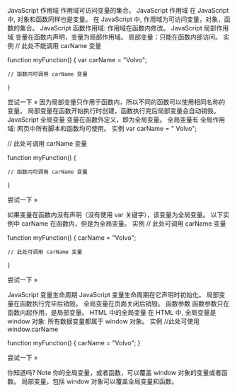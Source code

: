 JavaScript 作用域
作用域可访问变量的集合。
JavaScript 作用域
在 JavaScript 中, 对象和函数同样也是变量。
在 JavaScript 中, 作用域为可访问变量，对象，函数的集合。
JavaScript 函数作用域: 作用域在函数内修改。
JavaScript 局部作用域
变量在函数内声明，变量为局部作用域。
局部变量：只能在函数内部访问。
实例
// 此处不能调用 carName 变量

function myFunction() {
    var carName = "Volvo";

    // 函数内可调用 carName 变量

}

尝试一下 »
因为局部变量只作用于函数内，所以不同的函数可以使用相同名称的变量。
局部变量在函数开始执行时创建，函数执行完后局部变量会自动销毁。
JavaScript 全局变量
变量在函数外定义，即为全局变量。
全局变量有 全局作用域: 网页中所有脚本和函数均可使用。 
实例
var carName = " Volvo";

// 此处可调用 carName 变量

function myFunction() {

    // 函数内可调用 carName 变量 

}

尝试一下 »

如果变量在函数内没有声明（没有使用 var 关键字），该变量为全局变量。
以下实例中 carName 在函数内，但是为全局变量。
实例
// 此处可调用 carName 变量

function myFunction() {
    carName = "Volvo";

    // 此处可调用 carName 变量

}

尝试一下 »

JavaScript 变量生命周期
JavaScript 变量生命周期在它声明时初始化。
局部变量在函数执行完毕后销毁。
全局变量在页面关闭后销毁。
函数参数
函数参数只在函数内起作用，是局部变量。
HTML 中的全局变量
在 HTML 中, 全局变量是 window 对象: 所有数据变量都属于 window 对象。
实例
//此处可使用 window.carName

function myFunction() {
    carName = "Volvo";
}

尝试一下 »

你知道吗?
Note	你的全局变量，或者函数，可以覆盖 window 对象的变量或者函数。
局部变量，包括 window 对象可以覆盖全局变量和函数。